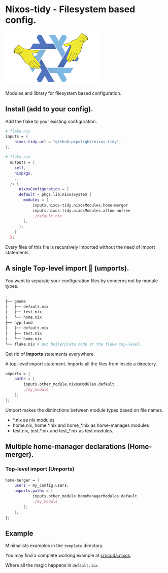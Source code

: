 # Nixos-tidy - Filesystem based config.

<img src="./public/images/nixos-tidy.png" width="300px"/>

Modules and library for filesystem based configuration.

## Install (add to your config).

Add the flake to your existing configuration.

```nix
# flake.nix
inputs = {
    nixos-tidy.url = "github:pipelight/nixos-tidy";
};
```

```nix
# flake.nix
  outputs = {
    self,
    nixpkgs,
    ...
  }: {
      nixosConfiguration = {
      default = pkgs.lib.nixosSystem {
        modules = [
            inputs.nixos-tidy.nixosModules.home-merger
            inputs.nixos-tidy.nixosModules.allow-unfree
            ./default.nix
        ];
      };
    }
  };
```

Every files of this file is recursively imported
without the need of import statements.

## A single Top-level import 🤌 (umports).

You want to separate your configuration files
by concerns not by module types.

```sh
.
├── gnome
│   ├── default.nix
│   ├── test.nix
│   └── home.nix
├── hyprland
│   ├── default.nix
│   ├── test.nix
│   └── home.nix
└── flake.nix # put boilerplate code at the flake top-level.
```

Get rid of **imports** statements everywhere.

A top-level import statement.
Imports all the files from inside a directory.

```nix
umports = {
    paths = [
        inputs.other_module.nixosModules.default
        ./my_module
    ];
};
```

Umport makes the distinctions between module types based on
file names.

- \*.nix as nix modules
- home.nix, home.\*.nix and home\_\*.nix as home-manages modules
- test.nix, test.\*.nix and test\_\*.nix as test modules.

## Multiple home-manager declarations (Home-merger).

### Top-level import (Umports)

```nix
home-merger = {
    users = my_config.users;
    umports.paths = [
            inputs.other_module.homeManagerModules.default
            ./my_module
        ];
    };
};
```

## Example

Minimalists examples in the `template` directory.

You may find a complete working example at [crocuda.nixos](https://github.com/pipelight/crocuda.nixos).

Where all the magic happens in `default.nix`.
